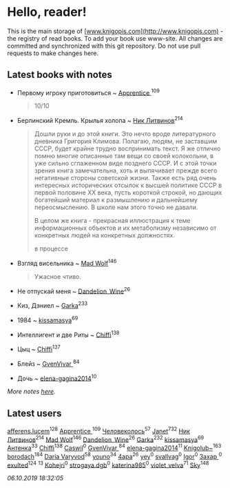 # Hello, reader!
This is the main storage of [www.knigopis.com](http://www.knigopis.com) - the registry of read books.
To add your book use www-site. All changes are committed and synchronized with this git repository.
Do not use pull requests to make changes here.


## Latest books with notes
* Первому игроку приготовиться ~ [Apprentice ](users/528/52821952-vkontakte)<sup>109</sup>
    > 10/10

* Берлинский Кремль. Крылья холопа ~ [Ник Литвинов](users/241/241974816-vkontakte)<sup>214</sup>
    > Дошли руки и до этой книги. Это нечто вроде литературного дневника Григория Климова. Полагаю, людям, не заставшим СССР, будет крайне трудно воспринимать текст. Я же отлично помню многие описанные там вещи со своей колокольни, в уже сильно сглаженном виде позднего СССР. И с этой точки зрения книга замечательна, хоть и выпячивает прежде всего негативные стороны советской жизни. Также есть ряд очень интересных исторических отсылок к высшей политике СССР в первой половине XX века, пусть короткой строкой, но дающих богатейший материал к размышлению и дальнейшему переосмыслению. В школе нам этого точно не давали.
    > 
    > В целом же книга - прекрасная иллюстрация к теме информационных объектов и их метаболизму независимо от конкретных людей на конкретных должностях.
    > 
    > в процессе

* Взгляд висельника ~ [Mad Wolf](users/947/94738840-vkontakte)<sup>146</sup>
    > Ужасное чтиво.

* Не отпускай меня ~ [Dandelion_Wine](users/586/58602788-vkontakte)<sup>26</sup>

* Киз, Дэниел ~ [Garka](users/115/115753719718250012620-google)<sup>233</sup>

* 1984 ~ [kissamasya](users/684/68439978-vkontakte)<sup>69</sup>

* Интеллигент и две Риты ~ [Chiffi](users/105/105831994080785626680-google)<sup>138</sup>

* Цыц ~ [Chiffi](users/105/105831994080785626680-google)<sup>137</sup>

* Блейз ~ [GvenVivar ](users/158/158266434925901-facebook)<sup>84</sup>

* Дочь ~ [elena-gagina2014](users/208/208969292-yandex)<sup>10</sup>


_More notes [here](latest_books_with_notes.md)._


## Latest users
[afferens.lucem](users/196/196071655-vkontakte)<sup>128</sup> 
[Apprentice ](users/528/52821952-vkontakte)<sup>109</sup> 
[Человеколось](users/174/17475979687188177329-mailru)<sup>57</sup> 
[Janet](users/108/108113656204404967440-google)<sup>732</sup> 
[Ник Литвинов](users/241/241974816-vkontakte)<sup>214</sup> 
[Mad Wolf](users/947/94738840-vkontakte)<sup>146</sup> 
[Dandelion_Wine](users/586/58602788-vkontakte)<sup>26</sup> 
[Garka](users/115/115753719718250012620-google)<sup>232</sup> 
[kissamasya](users/684/68439978-vkontakte)<sup>69</sup> 
[Антенка](users/118/118158645037334943900-google)<sup>33</sup> 
[Chiffi](users/105/105831994080785626680-google)<sup>138</sup> 
[Caswil](users/111/111613390096942262621-google)<sup>0</sup> 
[GvenVivar ](users/158/158266434925901-facebook)<sup>84</sup> 
[elena-gagina2014](users/208/208969292-yandex)<sup>11</sup> 
[Knigolub~](users/111/111878597279669641685-google)<sup>163</sup> 
[borodach](users/157/15706320-vkontakte)<sup>184</sup> 
[Daria Varyvod](users/829/829893410524253-facebook)<sup>58</sup> 
[youno](users/302/302928912-vkontakte)<sup>34</sup> 
[4apa](users/117/117392596378069249667-google)<sup>26</sup> 
[yey](users/179/179865892-vkontakte)<sup>0</sup> 
[svallvag](users/553/553243325-vkontakte)<sup>0</sup> 
[Igor](users/109/109595045545926097766-google)<sup>0</sup> 
[Захар ](users/332/332860507-vkontakte)<sup>0</sup> 
[exulted](users/100/100599204551896265722-google)<sup>124</sup> 
[](users/110/110931306939441771638-google)<sup>13</sup> 
[Kohejri](users/112/112602404891403617314-google)<sup>0</sup> 
[strogaya.dgb](users/424/424657047-yandex)<sup>0</sup> 
[katerina985](users/146/14637064-vkontakte)<sup>0</sup> 
[violet_velva](users/116/116961712580551399099-google)<sup>71</sup> 
[Sky](users/118/118049897850017649660-google)<sup>148</sup> 


_06.10.2019 18:32:05_
